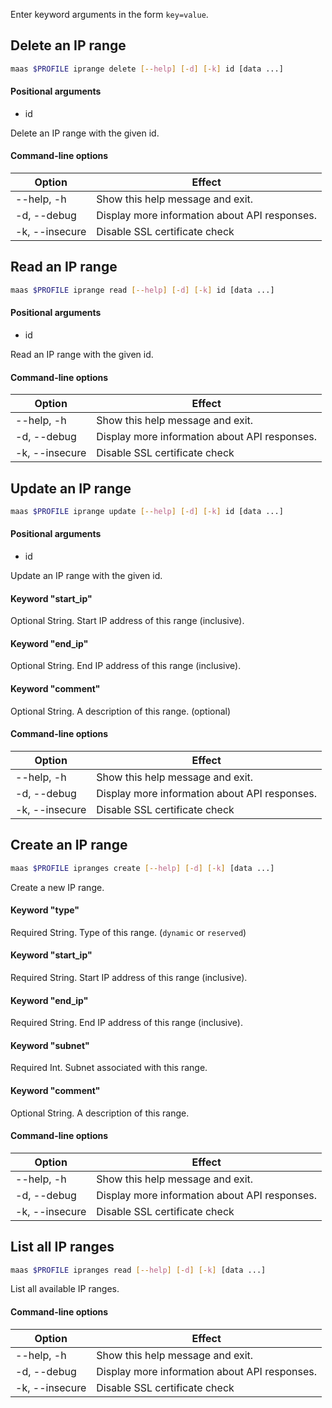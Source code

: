 Enter keyword arguments in the form `key=value`.

## Delete an IP range

```bash
maas $PROFILE iprange delete [--help] [-d] [-k] id [data ...] 
```

#### Positional arguments
- id

Delete an IP range with the given id.

#### Command-line options
| Option | Effect |
|-----|-----|
| --help, -h | Show this help message and exit. |
| -d, --debug | Display more information about API responses. |
| -k, --insecure | Disable SSL certificate check |

## Read an IP range

```bash
maas $PROFILE iprange read [--help] [-d] [-k] id [data ...] 
```

#### Positional arguments
- id

Read an IP range with the given id.

#### Command-line options
| Option | Effect |
|-----|-----|
| --help, -h | Show this help message and exit. |
| -d, --debug | Display more information about API responses. |
| -k, --insecure | Disable SSL certificate check |

## Update an IP range

```bash
maas $PROFILE iprange update [--help] [-d] [-k] id [data ...] 
```

#### Positional arguments
- id


Update an IP range with the given id.

#### Keyword "start_ip"
Optional String. Start IP address of this range (inclusive).

#### Keyword "end_ip"
Optional String. End IP address of this range (inclusive).

#### Keyword "comment"
Optional String. A description of this range. (optional)

#### Command-line options
| Option | Effect |
|-----|-----|
| --help, -h | Show this help message and exit. |
| -d, --debug | Display more information about API responses. |
| -k, --insecure | Disable SSL certificate check |

## Create an IP range

```bash
maas $PROFILE ipranges create [--help] [-d] [-k] [data ...] 
```

Create a new IP range.

#### Keyword "type"
Required String. Type of this range. (``dynamic`` or ``reserved``)

#### Keyword "start_ip"
Required String. Start IP address of this range (inclusive).

#### Keyword "end_ip"
Required String. End IP address of this range (inclusive).

#### Keyword "subnet"
Required Int. Subnet associated with this range.

#### Keyword "comment"
Optional String. A description of this range.

#### Command-line options
| Option | Effect |
|-----|-----|
| --help, -h | Show this help message and exit. |
| -d, --debug | Display more information about API responses. |
| -k, --insecure | Disable SSL certificate check |

## List all IP ranges

```bash
maas $PROFILE ipranges read [--help] [-d] [-k] [data ...] 
```

List all available IP ranges. 

#### Command-line options
| Option | Effect |
|-----|-----|
| --help, -h | Show this help message and exit. |
| -d, --debug | Display more information about API responses. |
| -k, --insecure | Disable SSL certificate check |
